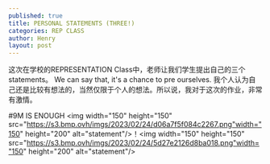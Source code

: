 ```yaml
---
published: true
title: PERSONAL STATEMENTS (THREE!)
categories: REP CLASS
author: Henry
layout: post
---
```


这次在学校的REPRESENTATION Class中，老师让我们学生提出自己的三个statements。
We can say that, it's a chance to pre ourselves. 我个人认为自己还是比较有想法的，当然仅限于个人的想法。所以说，我对于这次的作业，非常有激情。

#9M IS ENOUGH 
<img width="150" height="150" src="https://s3.bmp.ovh/imgs/2023/02/24/d06a7f5f084c2267.png"width="150" height="200" alt="statement"/>！<img width="150" height="150" src="https://s3.bmp.ovh/imgs/2023/02/24/5d27e2126d8ba018.png"width="150" height="200" alt="statement"/>

